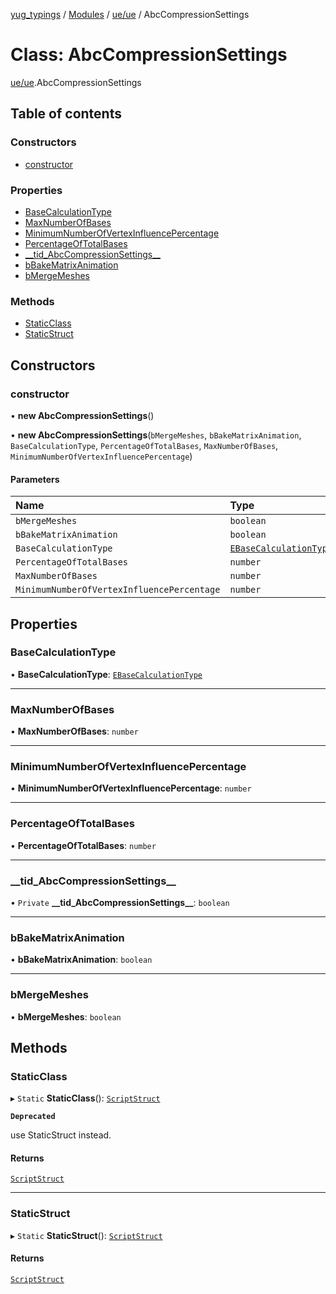 [yug_typings](../README.md) / [Modules](../modules.md) / [ue/ue](../modules/ue_ue.md) / AbcCompressionSettings

# Class: AbcCompressionSettings

[ue/ue](../modules/ue_ue.md).AbcCompressionSettings

## Table of contents

### Constructors

- [constructor](ue_ue.AbcCompressionSettings.md#constructor)

### Properties

- [BaseCalculationType](ue_ue.AbcCompressionSettings.md#basecalculationtype)
- [MaxNumberOfBases](ue_ue.AbcCompressionSettings.md#maxnumberofbases)
- [MinimumNumberOfVertexInfluencePercentage](ue_ue.AbcCompressionSettings.md#minimumnumberofvertexinfluencepercentage)
- [PercentageOfTotalBases](ue_ue.AbcCompressionSettings.md#percentageoftotalbases)
- [\_\_tid\_AbcCompressionSettings\_\_](ue_ue.AbcCompressionSettings.md#__tid_abccompressionsettings__)
- [bBakeMatrixAnimation](ue_ue.AbcCompressionSettings.md#bbakematrixanimation)
- [bMergeMeshes](ue_ue.AbcCompressionSettings.md#bmergemeshes)

### Methods

- [StaticClass](ue_ue.AbcCompressionSettings.md#staticclass)
- [StaticStruct](ue_ue.AbcCompressionSettings.md#staticstruct)

## Constructors

### constructor

• **new AbcCompressionSettings**()

• **new AbcCompressionSettings**(`bMergeMeshes`, `bBakeMatrixAnimation`, `BaseCalculationType`, `PercentageOfTotalBases`, `MaxNumberOfBases`, `MinimumNumberOfVertexInfluencePercentage`)

#### Parameters

| Name | Type |
| :------ | :------ |
| `bMergeMeshes` | `boolean` |
| `bBakeMatrixAnimation` | `boolean` |
| `BaseCalculationType` | [`EBaseCalculationType`](../enums/ue_ue.EBaseCalculationType.md) |
| `PercentageOfTotalBases` | `number` |
| `MaxNumberOfBases` | `number` |
| `MinimumNumberOfVertexInfluencePercentage` | `number` |

## Properties

### BaseCalculationType

• **BaseCalculationType**: [`EBaseCalculationType`](../enums/ue_ue.EBaseCalculationType.md)

___

### MaxNumberOfBases

• **MaxNumberOfBases**: `number`

___

### MinimumNumberOfVertexInfluencePercentage

• **MinimumNumberOfVertexInfluencePercentage**: `number`

___

### PercentageOfTotalBases

• **PercentageOfTotalBases**: `number`

___

### \_\_tid\_AbcCompressionSettings\_\_

• `Private` **\_\_tid\_AbcCompressionSettings\_\_**: `boolean`

___

### bBakeMatrixAnimation

• **bBakeMatrixAnimation**: `boolean`

___

### bMergeMeshes

• **bMergeMeshes**: `boolean`

## Methods

### StaticClass

▸ `Static` **StaticClass**(): [`ScriptStruct`](ue_ue.ScriptStruct.md)

**`Deprecated`**

use StaticStruct instead.

#### Returns

[`ScriptStruct`](ue_ue.ScriptStruct.md)

___

### StaticStruct

▸ `Static` **StaticStruct**(): [`ScriptStruct`](ue_ue.ScriptStruct.md)

#### Returns

[`ScriptStruct`](ue_ue.ScriptStruct.md)
